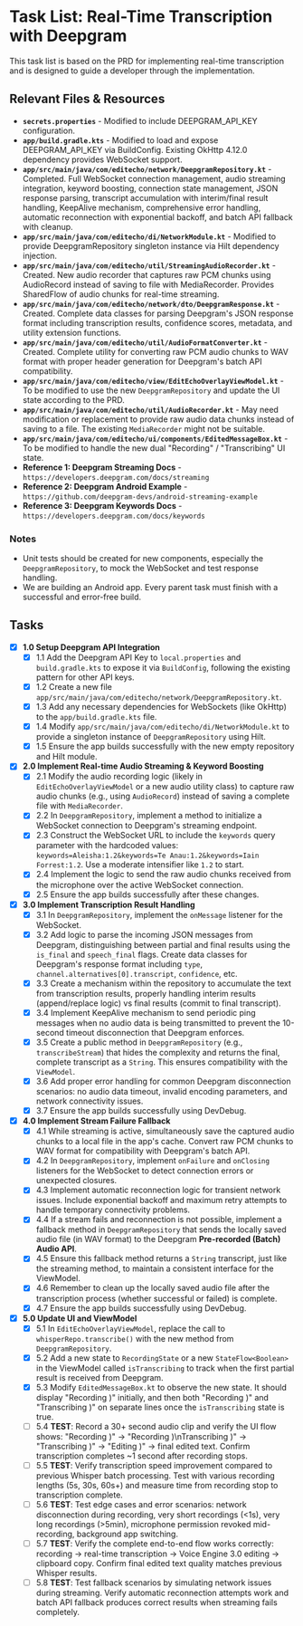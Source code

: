 # Task List: Real-Time Transcription with Deepgram

This task list is based on the PRD for implementing real-time transcription and is designed to guide a developer through the implementation.

## Relevant Files & Resources

- **`secrets.properties`** - Modified to include DEEPGRAM_API_KEY configuration.
- **`app/build.gradle.kts`** - Modified to load and expose DEEPGRAM_API_KEY via BuildConfig. Existing OkHttp 4.12.0 dependency provides WebSocket support.
- **`app/src/main/java/com/editecho/network/DeepgramRepository.kt`** - Completed. Full WebSocket connection management, audio streaming integration, keyword boosting, connection state management, JSON response parsing, transcript accumulation with interim/final result handling, KeepAlive mechanism, comprehensive error handling, automatic reconnection with exponential backoff, and batch API fallback with cleanup.
- **`app/src/main/java/com/editecho/di/NetworkModule.kt`** - Modified to provide DeepgramRepository singleton instance via Hilt dependency injection.
- **`app/src/main/java/com/editecho/util/StreamingAudioRecorder.kt`** - Created. New audio recorder that captures raw PCM chunks using AudioRecord instead of saving to file with MediaRecorder. Provides SharedFlow of audio chunks for real-time streaming.
- **`app/src/main/java/com/editecho/network/dto/DeepgramResponse.kt`** - Created. Complete data classes for parsing Deepgram's JSON response format including transcription results, confidence scores, metadata, and utility extension functions.
- **`app/src/main/java/com/editecho/util/AudioFormatConverter.kt`** - Created. Complete utility for converting raw PCM audio chunks to WAV format with proper header generation for Deepgram's batch API compatibility.
- **`app/src/main/java/com/editecho/view/EditEchoOverlayViewModel.kt`** - To be modified to use the new `DeepgramRepository` and update the UI state according to the PRD.
- **`app/src/main/java/com/editecho/util/AudioRecorder.kt`** - May need modification or replacement to provide raw audio data chunks instead of saving to a file. The existing `MediaRecorder` might not be suitable.
- **`app/src/main/java/com/editecho/ui/components/EditedMessageBox.kt`** - To be modified to handle the new dual "Recording" / "Transcribing" UI state.
- **Reference 1: Deepgram Streaming Docs** - `https://developers.deepgram.com/docs/streaming`
- **Reference 2: Deepgram Android Example** - `https://github.com/deepgram-devs/android-streaming-example`
- **Reference 3: Deepgram Keywords Docs** - `https://developers.deepgram.com/docs/keywords`

### Notes

- Unit tests should be created for new components, especially the `DeepgramRepository`, to mock the WebSocket and test response handling.
- We are building an Android app. Every parent task must finish with a successful and error-free build.

## Tasks

- [x] **1.0 Setup Deepgram API Integration**
  - [x] 1.1 Add the Deepgram API Key to `local.properties` and `build.gradle.kts` to expose it via `BuildConfig`, following the existing pattern for other API keys.
  - [x] 1.2 Create a new file `app/src/main/java/com/editecho/network/DeepgramRepository.kt`.
  - [x] 1.3 Add any necessary dependencies for WebSockets (like OkHttp) to the `app/build.gradle.kts` file.
  - [x] 1.4 Modify `app/src/main/java/com/editecho/di/NetworkModule.kt` to provide a singleton instance of `DeepgramRepository` using Hilt.
  - [x] 1.5 Ensure the app builds successfully with the new empty repository and Hilt module.

- [x] **2.0 Implement Real-time Audio Streaming & Keyword Boosting**
  - [x] 2.1 Modify the audio recording logic (likely in `EditEchoOverlayViewModel` or a new audio utility class) to capture raw audio chunks (e.g., using `AudioRecord`) instead of saving a complete file with `MediaRecorder`.
  - [x] 2.2 In `DeepgramRepository`, implement a method to initialize a WebSocket connection to Deepgram's streaming endpoint.
  - [x] 2.3 Construct the WebSocket URL to include the `keywords` query parameter with the hardcoded values: `keywords=Aleisha:1.2&keywords=Te Anau:1.2&keywords=Iain Forrest:1.2`. Use a moderate intensifier like `1.2` to start.
  - [x] 2.4 Implement the logic to send the raw audio chunks received from the microphone over the active WebSocket connection.
  - [x] 2.5 Ensure the app builds successfully after these changes.

- [x] **3.0 Implement Transcription Result Handling**
  - [x] 3.1 In `DeepgramRepository`, implement the `onMessage` listener for the WebSocket.
  - [x] 3.2 Add logic to parse the incoming JSON messages from Deepgram, distinguishing between partial and final results using the `is_final` and `speech_final` flags. Create data classes for Deepgram's response format including `type`, `channel.alternatives[0].transcript`, `confidence`, etc.
  - [x] 3.3 Create a mechanism within the repository to accumulate the text from transcription results, properly handling interim results (append/replace logic) vs final results (commit to final transcript).
  - [x] 3.4 Implement KeepAlive mechanism to send periodic ping messages when no audio data is being transmitted to prevent the 10-second timeout disconnection that Deepgram enforces.
  - [x] 3.5 Create a public method in `DeepgramRepository` (e.g., `transcribeStream`) that hides the complexity and returns the final, complete transcript as a `String`. This ensures compatibility with the `ViewModel`.
  - [x] 3.6 Add proper error handling for common Deepgram disconnection scenarios: no audio data timeout, invalid encoding parameters, and network connectivity issues.
  - [x] 3.7 Ensure the app builds successfully using DevDebug.

- [x] **4.0 Implement Stream Failure Fallback**
  - [x] 4.1 While streaming is active, simultaneously save the captured audio chunks to a local file in the app's cache. Convert raw PCM chunks to WAV format for compatibility with Deepgram's batch API.
  - [x] 4.2 In `DeepgramRepository`, implement `onFailure` and `onClosing` listeners for the WebSocket to detect connection errors or unexpected closures.
  - [x] 4.3 Implement automatic reconnection logic for transient network issues. Include exponential backoff and maximum retry attempts to handle temporary connectivity problems.
  - [x] 4.4 If a stream fails and reconnection is not possible, implement a fallback method in `DeepgramRepository` that sends the locally saved audio file (in WAV format) to the Deepgram **Pre-recorded (Batch) Audio API**.
  - [x] 4.5 Ensure this fallback method returns a `String` transcript, just like the streaming method, to maintain a consistent interface for the ViewModel.
  - [x] 4.6 Remember to clean up the locally saved audio file after the transcription process (whether successful or failed) is complete.
  - [x] 4.7 Ensure the app builds successfully using DevDebug.

- [x] **5.0 Update UI and ViewModel**
  - [x] 5.1 In `EditEchoOverlayViewModel`, replace the call to `whisperRepo.transcribe()` with the new method from `DeepgramRepository`.
  - [x] 5.2 Add a new state to `RecordingState` or a new `StateFlow<Boolean>` in the ViewModel called `isTranscribing` to track when the first partial result is received from Deepgram.
  - [x] 5.3 Modify `EditedMessageBox.kt` to observe the new state. It should display "Recording )" initially, and then both "Recording )" and "Transcribing )" on separate lines once the `isTranscribing` state is true.
  - [ ] 5.4 **TEST**: Record a 30+ second audio clip and verify the UI flow shows: "Recording )" → "Recording )\nTranscribing )" → "Transcribing )" → "Editing )" → final edited text. Confirm transcription completes ~1 second after recording stops.
  - [ ] 5.5 **TEST**: Verify transcription speed improvement compared to previous Whisper batch processing. Test with various recording lengths (5s, 30s, 60s+) and measure time from recording stop to transcription complete.
  - [ ] 5.6 **TEST**: Test edge cases and error scenarios: network disconnection during recording, very short recordings (<1s), very long recordings (>5min), microphone permission revoked mid-recording, background app switching.
  - [ ] 5.7 **TEST**: Verify the complete end-to-end flow works correctly: recording → real-time transcription → Voice Engine 3.0 editing → clipboard copy. Confirm final edited text quality matches previous Whisper results.
  - [ ] 5.8 **TEST**: Test fallback scenarios by simulating network issues during streaming. Verify automatic reconnection attempts work and batch API fallback produces correct results when streaming fails completely. 